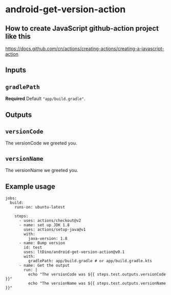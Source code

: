 # android-get-version-action
## How to create JavaScript github-action project like this

https://docs.github.com/cn/actions/creating-actions/creating-a-javascript-action

## Inputs

## `gradlePath`

**Required** Default `"app/build.gradle"`.

## Outputs

## `versionCode`

The versionCode we greeted you.

## `versionName`

The versionName we greeted you.

## Example usage
```
jobs:
  build:
    runs-on: ubuntu-latest

    steps:
      - uses: actions/checkout@v2
      - name: set up JDK 1.8
        uses: actions/setup-java@v1
        with:
          java-version: 1.8
      - name: Bump version
        id: test
        uses: ltDino/android-get-version-action@v0.1
        with:
          gradlePath: app/build.gradle # or app/build.gradle.kts 
      - name: Get the output
        run: |
          echo "The versionCode was ${{ steps.test.outputs.versionCode }}"
          echo "The versionName was ${{ steps.test.outputs.versionName }}"
```
